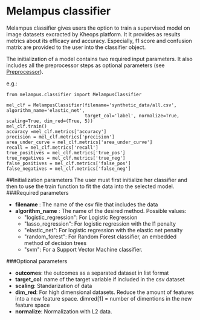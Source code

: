 # Melampus classifier
Melampus classifier gives users the option to train a supervised model on image datasets excracted by Kheops platform. It  It provides as results metrics about its efficacy and accuracy. Especially, f1 score and confusion matrix are 
provided to the user into the classifier object.

The initialization of a model contains two required input parameters. 
It also includes all the preprocessor steps as optional parameters (see [Preprocessor](preprocessor.md)).

e.g.: 
```
from melampus.classifier import MelampusClassifier

mel_clf = MelampusClassifier(filename='synthetic_data/all.csv', algorithm_name='elastic_net',
                             target_col='label', normalize=True, scaling=True, dim_red=(True, 5))
mel_clf.train()
accuracy =mel_clf.metrics['accuracy']
precision = mel_clf.metrics['precision']
area_under_curve = mel_clf.metrics['area_under_curve']
recall = mel_clf.metrics['recall']
true_positives = mel_clf.metrics['true_pos']
true_negatives = mel_clf.metrics['true_neg']
false_positives = mel_clf.metrics['false_pos']
false_negatives = mel_clf.metrics['false_neg']
```



##Initialization parameters
The user must first initialize her classifier and then to use the train function to fit the data into the selected model.
###Required parameters
+ **filename** : The name of the csv file that includes the data
+ **algorithm_name** : The name of the desired method. Possible values:
    - "logistic_regression": For Logistic Regression
    - "lasso_regression": For logistic regression with the l1 penalty
    - "elastic_net": For logistic regression with the elastic net penalty
    - "random_forest": For Random Forest classifier, an embedded method of decision trees
    - "svm": For a Support Vector Machine classifier.

###Optional parameters
+ **outcomes**:  the outcomes as a separated dataset in list format
+ **target_col**: name of the target variable if included in the csv dataset
+ **scaling**: Standarization of data
+ **dim_red**: For high dimensional datasets. Reduce the amount of features into a new feature space.
                dimred[1] = number of dimentions in the new feature space
+ **normalize**: Normalization with L2 data.
        
